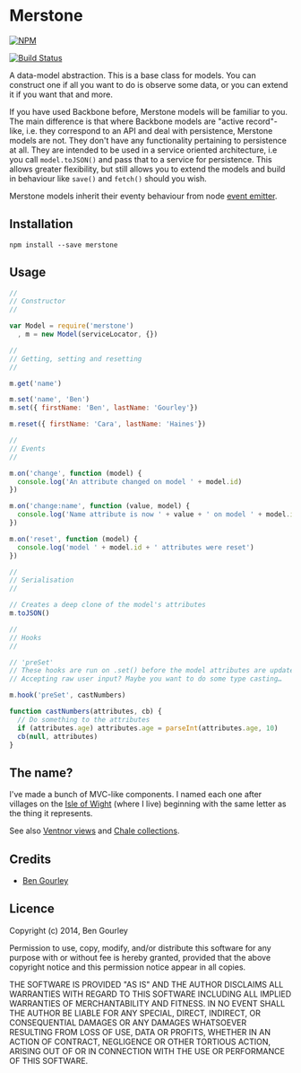 # Merstone

[![NPM](https://nodei.co/npm/merstone.png?compact=true)](https://nodei.co/npm/merstone/)

[![Build Status](https://travis-ci.org/bengourley/merstone.svg)](https://travis-ci.org/bengourley/merstone)

A data-model abstraction. This is a base class for models. You can construct one
if all you want to do is observe some data, or you can extend it if you want that
and more.

If you have used Backbone before, Merstone models will be familiar to you. The main
difference is that where Backbone models are "active record"-like, i.e. they correspond
to an API and deal with persistence, Merstone models are not. They don't have any
functionality pertaining to persistence at all. They are intended to be used in a
service oriented architecture, i.e you call `model.toJSON()` and pass that to a service
for persistence. This allows greater flexibility, but still allows you to extend the
models and build in behaviour like `save()` and `fetch()` should you wish.

Merstone models inherit their eventy behaviour from node [event emitter](http://nodejs.org/api/events.html#events_class_events_eventemitter).


## Installation

```
npm install --save merstone
```

## Usage

```js
//
// Constructor
//

var Model = require('merstone')
  , m = new Model(serviceLocator, {})

//
// Getting, setting and resetting
//

m.get('name')

m.set('name', 'Ben')
m.set({ firstName: 'Ben', lastName: 'Gourley'})

m.reset({ firstName: 'Cara', lastName: 'Haines'})

//
// Events
//

m.on('change', function (model) {
  console.log('An attribute changed on model ' + model.id)
})

m.on('change:name', function (value, model) {
  console.log('Name attribute is now ' + value + ' on model ' + model.id)
})

m.on('reset', function (model) {
  console.log('model ' + model.id + ' attributes were reset')
})

//
// Serialisation
//

// Creates a deep clone of the model's attributes
m.toJSON()

//
// Hooks
//

// 'preSet'
// These hooks are run on .set() before the model attributes are updated
// Accepting raw user input? Maybe you want to do some type casting…

m.hook('preSet', castNumbers)

function castNumbers(attributes, cb) {
  // Do something to the attributes
  if (attributes.age) attributes.age = parseInt(attributes.age, 10)
  cb(null, attributes)
}
```

## The name?
I've made a bunch of MVC-like components. I named each one after villages on the
[Isle of Wight](http://en.wikipedia.org/wiki/Isle_of_Wight) (where I live) beginning
with the same letter as the thing it represents.

See also [Ventnor views](https://github.com/bengourley/ventnor) and
[Chale collections](https://github.com/bengourley/chale).

## Credits
* [Ben Gourley](https://github.com/bengourley/)

## Licence
Copyright (c) 2014, Ben Gourley

Permission to use, copy, modify, and/or distribute this software for any purpose with or without fee is hereby granted, provided that the above copyright notice and this permission notice appear in all copies.

THE SOFTWARE IS PROVIDED "AS IS" AND THE AUTHOR DISCLAIMS ALL WARRANTIES WITH REGARD TO THIS SOFTWARE INCLUDING ALL IMPLIED WARRANTIES OF MERCHANTABILITY AND FITNESS. IN NO EVENT SHALL THE AUTHOR BE LIABLE FOR ANY SPECIAL, DIRECT, INDIRECT, OR CONSEQUENTIAL DAMAGES OR ANY DAMAGES WHATSOEVER RESULTING FROM LOSS OF USE, DATA OR PROFITS, WHETHER IN AN ACTION OF CONTRACT, NEGLIGENCE OR OTHER TORTIOUS ACTION, ARISING OUT OF OR IN CONNECTION WITH THE USE OR PERFORMANCE OF THIS SOFTWARE.
